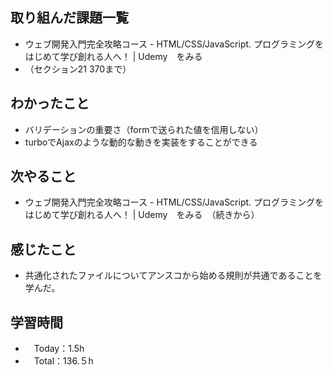 ## 取り組んだ課題一覧
- ウェブ開発入門完全攻略コース - HTML/CSS/JavaScript. プログラミングをはじめて学び創れる人へ！ | Udemy　をみる
- （セクション21 370まで）

## わかったこと
- バリデーションの重要さ（formで送られた値を信用しない）
- turboでAjaxのような動的な動きを実装をすることができる
    
## 次やること
- ウェブ開発入門完全攻略コース - HTML/CSS/JavaScript. プログラミングをはじめて学び創れる人へ！ | Udemy　をみる　（続きから）

## 感じたこと
- 共通化されたファイルについてアンスコから始める規則が共通であることを学んだ。

## 学習時間
- 　Today：1.5h
- 　Total：136.５h
